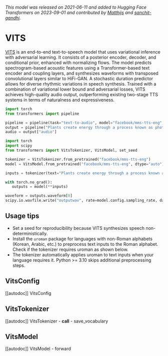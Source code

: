 <!--Copyright 2023 The HuggingFace Team. All rights reserved.

Licensed under the Apache License, Version 2.0 (the "License"); you may not use this file except in compliance with
the License. You may obtain a copy of the License at

http://www.apache.org/licenses/LICENSE-2.0

Unless required by applicable law or agreed to in writing, software distributed under the License is distributed on
an "AS IS" BASIS, WITHOUT WARRANTIES OR CONDITIONS OF ANY KIND, either express or implied. See the License for the
specific language governing permissions and limitations under the License.
-->
*This model was released on 2021-06-11 and added to Hugging Face Transformers on 2023-09-01 and contributed by [Matthijs](https://huggingface.co/Matthijs) and [sanchit-gandhi](https://huggingface.co/sanchit-gandhi).*

# VITS

[VITS](https://huggingface.co/papers/2106.06103) is an end-to-end text-to-speech model that uses variational inference with adversarial learning. It consists of a posterior encoder, decoder, and conditional prior, enhanced with normalizing flows. The model predicts spectrogram-based acoustic features using a Transformer-based text encoder and coupling layers, and synthesizes waveforms with transposed convolutional layers similar to HiFi-GAN. A stochastic duration predictor allows for diverse rhythmic variations in speech synthesis. Trained with a combination of variational lower bound and adversarial losses, VITS achieves high-quality audio output, outperforming existing two-stage TTS systems in terms of naturalness and expressiveness.

<hfoptions id="usage">
<hfoption id="Pipeline">

```py
import torch
from transformers import pipeline

pipeline = pipeline(task="text-to-audio", model="facebook/mms-tts-eng", dtype="auto")
output = pipeline("Plants create energy through a process known as photosynthesis.")
audio = output["audio"]
```

</hfoption>
<hfoption id="VitsModel">

```py
import torch
import scipy
from transformers import VitsTokenizer, VitsModel, set_seed

tokenizer = VitsTokenizer.from_pretrained("facebook/mms-tts-eng")
model = VitsModel.from_pretrained("facebook/mms-tts-eng", dtype="auto")

inputs = tokenizer(text="Plants create energy through a process known as photosynthesis.", return_tensors="pt")

with torch.no_grad():
   outputs = model(**inputs)

waveform = outputs.waveform[0]
scipy.io.wavfile.write("outputwav", rate=model.config.sampling_rate, data=waveform)
```

</hfoption>
</hfoptions>

## Usage tips

- Set a seed for reproducibility because VITS synthesizes speech non-deterministically.
- Install the `uroman` package for languages with non-Roman alphabets (Korean, Arabic, etc.) to preprocess text inputs to the Roman alphabet. Check if the tokenizer requires uroman as shown below.
- The tokenizer automatically applies uroman to text inputs when your language requires it. Python >= 3.10 skips additional preprocessing steps.

## VitsConfig

[[autodoc]] VitsConfig

## VitsTokenizer

[[autodoc]] VitsTokenizer
    - __call__
    - save_vocabulary

## VitsModel

[[autodoc]] VitsModel
    - forward

